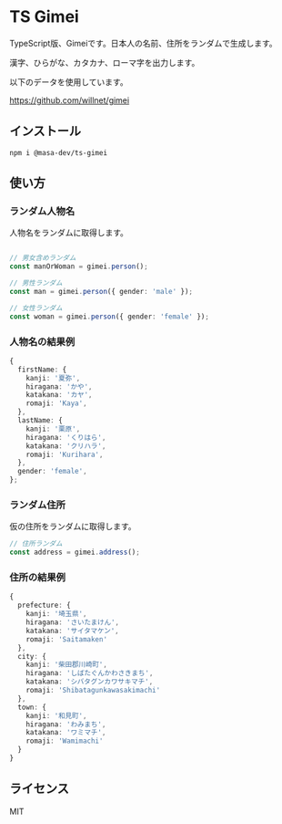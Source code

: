 # TS Gimei

TypeScript版、Gimeiです。日本人の名前、住所をランダムで生成します。

漢字、ひらがな、カタカナ、ローマ字を出力します。

以下のデータを使用しています。

https://github.com/willnet/gimei

## インストール

```
npm i @masa-dev/ts-gimei
```

## 使い方

### ランダム人物名

人物名をランダムに取得します。

```typescript

// 男女含めランダム
const manOrWoman = gimei.person();

// 男性ランダム
const man = gimei.person({ gender: 'male' });

// 女性ランダム
const woman = gimei.person({ gender: 'female' });
```

### 人物名の結果例

```typescript
{
  firstName: {
    kanji: '夏弥',
    hiragana: 'かや',
    katakana: 'カヤ',
    romaji: 'Kaya',
  },
  lastName: {
    kanji: '栗原',
    hiragana: 'くりはら',
    katakana: 'クリハラ',
    romaji: 'Kurihara',
  },
  gender: 'female',
};
```

### ランダム住所

仮の住所をランダムに取得します。

```typescript
// 住所ランダム
const address = gimei.address();
```

### 住所の結果例

```typescript
{
  prefecture: {
    kanji: '埼玉県',
    hiragana: 'さいたまけん',
    katakana: 'サイタマケン',
    romaji: 'Saitamaken'
  },
  city: {
    kanji: '柴田郡川崎町',
    hiragana: 'しばたぐんかわさきまち',
    katakana: 'シバタグンカワサキマチ',
    romaji: 'Shibatagunkawasakimachi'
  },
  town: {
    kanji: '和見町',
    hiragana: 'わみまち',
    katakana: 'ワミマチ',
    romaji: 'Wamimachi'
  }
}
```

## ライセンス

MIT